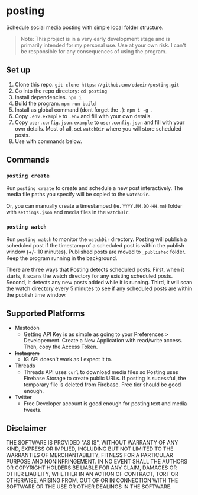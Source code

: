 # posting

Schedule social media posting with simple local folder structure.

> Note: This project is in a very early development stage and is primarily intended for my personal use. Use at your own risk. I can't be responsible for any consequences of using the program.

## Set up

1. Clone this repo. `git clone https://github.com/cdaein/posting.git`
1. Go into the repo directory: `cd posting`
1. Install dependencies. `npm i`
1. Build the program. `npm run build`
1. Install as global command (dont forget the `.`): `npm i -g .`
1. Copy `.env.example` to `.env` and fill with your own details.
1. Copy `user.config.json.example` to `user.config.json` and fill with your own details. Most of all, set `watchDir` where you will store scheduled posts.
1. Use with commands below.

## Commands

### `posting create`

Run `posting create` to create and schedule a new post interactively. The media file paths you specify will be copied to the `watchDir`.

Or, you can manually create a timestamped (ie. `YYYY.MM.DD-HH.mm`) folder with `settings.json` and media files in the `watchDir`.

### `posting watch`

Run `posting watch` to monitor the `watchDir` directory. Posting will publish a scheduled post if the timestamp of a scheduled post is within the publish window (+/- 10 minutes). Published posts are moved to `_published` folder. Keep the program running in the background.

There are three ways that Posting detects scheduled posts. First, when it starts, it scans the watch directory for any existing scheduled posts. Second, it detects any new posts added while it is running. Third, it will scan the watch directory every 5 minutes to see if any scheduled posts are within the publish time window.

## Supported Platforms

- Mastodon
  - Getting API Key is as simple as going to your Preferences > Developement. Create a New Application with read/write access. Then, copy the Access Token.
- ~~Instagram~~
  - IG API doesn't work as I expect it to.
- Threads
  - Threads API uses `curl` to download media files so Posting uses Firebase Storage to create public URLs. If posting is sucessful, the temporary file is deleted from Firebase. Free tier should be good enough.
- Twitter
  - Free Developer account is good enough for posting text and media tweets.

## Disclaimer

THE SOFTWARE IS PROVIDED "AS IS", WITHOUT WARRANTY OF ANY KIND, EXPRESS OR IMPLIED, INCLUDING BUT NOT LIMITED TO THE WARRANTIES OF MERCHANTABILITY, FITNESS FOR A PARTICULAR PURPOSE AND NONINFRINGEMENT. IN NO EVENT SHALL THE AUTHORS OR COPYRIGHT HOLDERS BE LIABLE FOR ANY CLAIM, DAMAGES OR OTHER LIABILITY, WHETHER IN AN ACTION OF CONTRACT, TORT OR OTHERWISE, ARISING FROM, OUT OF OR IN CONNECTION WITH THE SOFTWARE OR THE USE OR OTHER DEALINGS IN THE SOFTWARE.
